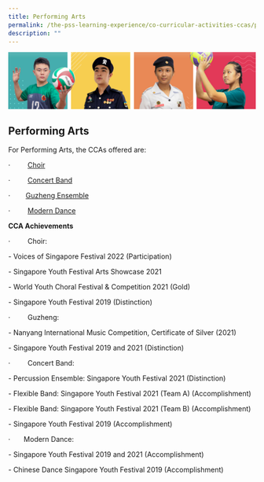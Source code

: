 ```yaml
---
title: Performing Arts
permalink: /the-pss-learning-experience/co-curricular-activities-ccas/performing-arts/
description: ""
---
```


![](/images/Our%20School/subbanner.jpg)

## Performing Arts

For Performing Arts, the CCAs offered are:

·         [Choir](/files/Co%20Curricular%20Activities/Performing%20Arts/Choir.pdf)

·         [Concert Band](/files/Co%20Curricular%20Activities/Performing%20Arts/Concert%20Band.pdf)

·        [Guzheng Ensemble](/files/Co%20Curricular%20Activities/Performing%20Arts/Guzheng.pdf)

·         [Modern Dance](/files/Co%20Curricular%20Activities/Performing%20Arts/Modern%20Dance.pdf)

  

**CCA Achievements**

·         Choir: 

\- Voices of Singapore Festival 2022 (Participation)

\- Singapore Youth Festival Arts Showcase 2021

\- World Youth Choral Festival & Competition 2021 (Gold)

\- Singapore Youth Festival 2019 (Distinction)

  

·         Guzheng: 

\- Nanyang International Music Competition, Certificate of Silver (2021)

\- Singapore Youth Festival 2019 and 2021 (Distinction)

  

·         Concert Band: 

\- Percussion Ensemble: Singapore Youth Festival 2021 (Distinction)

\- Flexible Band: Singapore Youth Festival 2021 (Team A) (Accomplishment)

\- Flexible Band: Singapore Youth Festival 2021 (Team B) (Accomplishment)

\- Singapore Youth Festival 2019 (Accomplishment) 

  

·       Modern Dance: 

\- Singapore Youth Festival 2019 and 2021 (Accomplishment)

\- Chinese Dance Singapore Youth Festival 2019 (Accomplishment)
